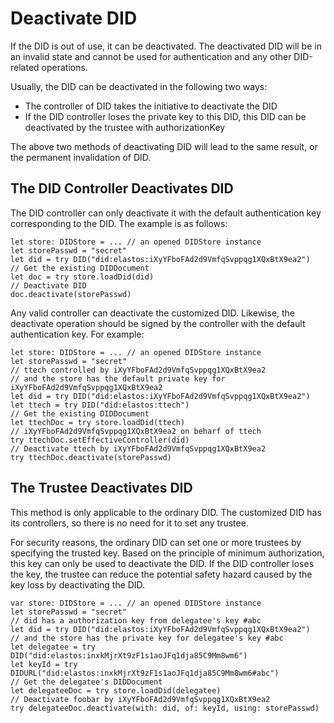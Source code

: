 # Deactivate DID

If the DID is out of use, it can be deactivated. The deactivated DID will be in an invalid state and cannot be used for authentication and any other DID-related operations.

Usually, the DID can be deactivated in the following two ways:

* The controller of DID takes the initiative to deactivate the DID
* If the DID controller loses the private key to this DID, this DID can be deactivated by the trustee with authorizationKey

The above two methods of deactivating DID will lead to the same result, or the permanent invalidation of DID.

## The DID Controller Deactivates DID

The DID controller can only deactivate it with the default authentication key corresponding to the DID. The example is as follows:

```
let store: DIDStore = ... // an opened DIDStore instance
let storePasswd = "secret"
let did = try DID("did:elastos:iXyYFboFAd2d9VmfqSvppqg1XQxBtX9ea2")
// Get the existing DIDDocument
let doc = try store.loadDid(did)
// Deactivate DID
doc.deactivate(storePasswd)
```

Any valid controller can deactivate the customized DID. Likewise, the deactivate operation should be signed by the controller with the default authentication key. For example:

```
let store: DIDStore = ... // an opened DIDStore instance
let storePasswd = "secret"
// ttech controlled by iXyYFboFAd2d9VmfqSvppqg1XQxBtX9ea2
// and the store has the default private key for iXyYFboFAd2d9VmfqSvppqg1XQxBtX9ea2
let did = try DID("did:elastos:iXyYFboFAd2d9VmfqSvppqg1XQxBtX9ea2")
let ttech = try DID("did:elastos:ttech")
// Get the existing DIDDocument
let ttechDoc = try store.loadDid(ttech)
// iXyYFboFAd2d9VmfqSvppqg1XQxBtX9ea2 on beharf of ttech
try ttechDoc.setEffectiveController(did)
// Deactivate ttech by iXyYFboFAd2d9VmfqSvppqg1XQxBtX9ea2
try ttechDoc.deactivate(storePasswd)
```

## The Trustee Deactivates DID

This method is only applicable to the ordinary DID. The customized DID has its controllers, so there is no need for it to set any trustee.

For security reasons, the ordinary DID can set one or more trustees by specifying the trusted key. Based on the principle of minimum authorization, this key can only be used to deactivate the DID. If the DID controller loses the key, the trustee can reduce the potential safety hazard caused by the key loss by deactivating the DID.

```
var store: DIDStore = ... // an opened DIDStore instance
let storePasswd = "secret"
// did has a authorization key from delegatee's key #abc
let did = try DID("did:elastos:iXyYFboFAd2d9VmfqSvppqg1XQxBtX9ea2")
// and the store has the private key for delegatee's key #abc
let delegatee = try DID("did:elastos:inxkMjrXt9zF1s1aoJFq1dja85C9Mm8wm6")
let keyId = try DIDURL("did:elastos:inxkMjrXt9zF1s1aoJFq1dja85C9Mm8wm6#abc")
// Get the delegatee's DIDDocument
let delegateeDoc = try store.loadDid(delegatee)
// Deactivate foobar by iXyYFboFAd2d9VmfqSvppqg1XQxBtX9ea2
try delegateeDoc.deactivate(with: did, of: keyId, using: storePasswd)
```
